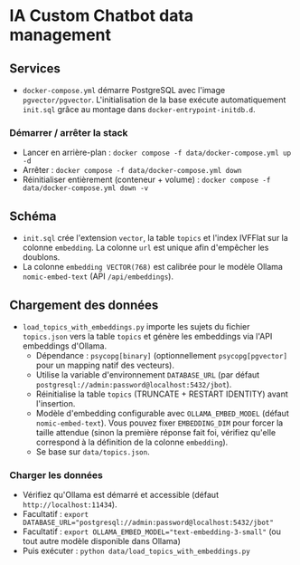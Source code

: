# IA Custom Chatbot data management

## Services
- `docker-compose.yml` démarre PostgreSQL avec l'image `pgvector/pgvector`. L'initialisation de la base exécute automatiquement `init.sql` grâce au montage dans `docker-entrypoint-initdb.d`.

### Démarrer / arrêter la stack
- Lancer en arrière-plan : `docker compose -f data/docker-compose.yml up -d`
- Arrêter : `docker compose -f data/docker-compose.yml down`
- Réinitialiser entièrement (conteneur + volume) : `docker compose -f data/docker-compose.yml down -v`

## Schéma
- `init.sql` crée l'extension `vector`, la table `topics` et l'index IVFFlat sur la colonne `embedding`. La colonne `url` est unique afin d'empêcher les doublons.
- La colonne `embedding VECTOR(768)` est calibrée pour le modèle Ollama `nomic-embed-text` (API `/api/embeddings`).

## Chargement des données
- `load_topics_with_embeddings.py` importe les sujets du fichier `topics.json` vers la table `topics` et génère les embeddings via l'API embeddings d'Ollama.
  - Dépendance : `psycopg[binary]` (optionnellement `psycopg[pgvector]` pour un mapping natif des vecteurs).
  - Utilise la variable d'environnement `DATABASE_URL` (par défaut `postgresql://admin:password@localhost:5432/jbot`).
  - Réinitialise la table `topics` (TRUNCATE + RESTART IDENTITY) avant l'insertion.
  - Modèle d'embedding configurable avec `OLLAMA_EMBED_MODEL` (défaut `nomic-embed-text`). Vous pouvez fixer `EMBEDDING_DIM` pour forcer la taille attendue (sinon la première réponse fait foi, vérifiez qu'elle correspond à la définition de la colonne `embedding`).
  - Se base sur `data/topics.json`.

### Charger les données
- Vérifiez qu'Ollama est démarré et accessible (défaut `http://localhost:11434`).
- Facultatif : `export DATABASE_URL="postgresql://admin:password@localhost:5432/jbot"`
- Facultatif : `export OLLAMA_EMBED_MODEL="text-embedding-3-small"` (ou tout autre modèle disponible dans Ollama)
- Puis exécuter : `python data/load_topics_with_embeddings.py`
